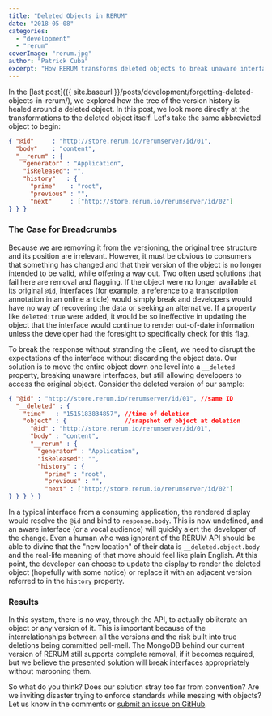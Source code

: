 ```yaml
---
title: "Deleted Objects in RERUM"
date: "2018-05-08"
categories: 
  - "development"
  - "rerum"
coverImage: "rerum.jpg"
author: "Patrick Cuba"
excerpt: "How RERUM transforms deleted objects to break unaware interfaces while preserving data access for developers through the __deleted property structure."
---
```


In the [last post]({{ site.baseurl }}/posts/development/forgetting-deleted-objects-in-rerum/), we explored how the tree of the version history is healed around a deleted object. In this post, we look more directly at the transformations to the deleted object itself. Let's take the same abbreviated object to begin:

```json
{ "@id"     : "http://store.rerum.io/rerumserver/id/01",
  "body"    : "content",
  "__rerum" : {
    "generator" : "Application",
    "isReleased": "",
    "history"   : {
      "prime"    : "root",
      "previous" : "",
      "next"     : ["http://store.rerum.io/rerumserver/id/02"]
} } }
```

### The Case for Breadcrumbs

Because we are removing it from the versioning, the original tree structure and its position are irrelevant. However, it must be obvious to consumers that something has changed and that their version of the object is no longer intended to be valid, while offering a way out. Two often used solutions that fail here are removal and flagging. If the object were no longer available at its original `@id`, interfaces (for example, a reference to a transcription annotation in an online article) would simply break and developers would have no way of recovering the data or seeking an alternative. If a property like `deleted:true` were added, it would be so ineffective in updating the object that the interface would continue to render out-of-date information unless the developer had the foresight to specifically check for this flag.

To break the response without stranding the client, we need to disrupt the expectations of the interface without discarding the object data. Our solution is to move the entire object down one level into a `__deleted` property, breaking unaware interfaces, but still allowing developers to access the original object. Consider the deleted version of our sample:

```json
{ "@id" : "http://store.rerum.io/rerumserver/id/01", //same ID
  "__deleted" : {
    "time"   : "1515183834857", //time of deletion
    "object" : {                //snapshot of object at deletion
      "@id" : "http://store.rerum.io/rerumserver/id/01",
      "body" : "content",
      "__rerum" : {
        "generator" : "Application",
        "isReleased": "", 
        "history" : {
          "prime" : "root",
          "previous" : "",
          "next" : ["http://store.rerum.io/rerumserver/id/02"]
} } } } }
```

In a typical interface from a consuming application, the rendered display would resolve the `@id` and bind to `response.body`. This is now undefined, and an aware interface (or a vocal audience) will quickly alert the developer of the change. Even a human who was ignorant of the RERUM API should be able to divine that the "new location" of their data is `__deleted.object.body` and the real-life meaning of that move should feel like plain English. At this point, the developer can choose to update the display to render the deleted object (hopefully with some notice) or replace it with an adjacent version referred to in the `history` property.

### Results

In this system, there is no way, through the API, to actually obliterate an object or any version of it. This is important because of the interrelationships between all the versions and the risk built into true deletions being committed pell-mell. The MongoDB behind our current version of RERUM still supports complete removal, if it becomes required, but we believe the presented solution will break interfaces appropriately without marooning them.

So what do you think? Does our solution stray too far from convention? Are we inviting disaster trying to enforce standards while messing with objects? Let us know in the comments or [submit an issue on GitHub](https://github.com/CenterForDigitalHumanities/rerum_server).
